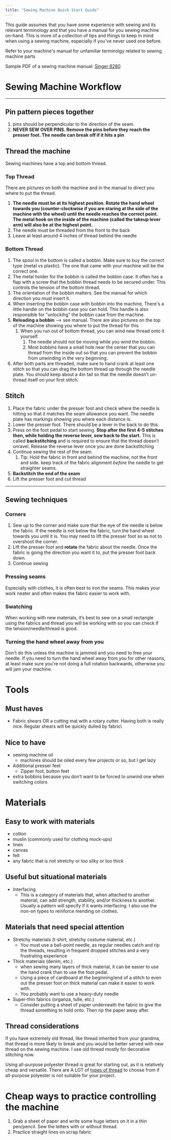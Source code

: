 ```yaml
---
title: "Sewing Machine Quick Start Guide"
---
```


This guide assumes that you have some experience with sewing and its relevant terminology and that you have a manual for you sewing machine on-hand. This is more of a collection of tips and things to keep in mind when using a sewing machine, especially if you've never used one before.

Refer to your machine's manual for unfamiliar terminolgy related to sewing machine parts

Sample PDF of a sewing machine manual: [Singer 8280](https://singerindonesia.com/_assets/files/temp/im_8280_en_id.pdf)

# Sewing Machine Workflow
___
## Pin pattern pieces together

1. pins should be perpendicular to the direction of the seam. 
2. **NEVER SEW OVER PINS. Remove the pins before they reach the presser foot. The needle can break off if it hits a pin**

## Thread the machine

Sewing machines have a top and bottom thread. 

### Top Thread

There are pictures on both the machine and in the manual to direct you where to put the thread.

1. **The needle must be at its highest position. Rotate the hand wheel towards you (counter-clockwise if you are staring at the side of the machine with the wheel) until the needle reaches the correct point. The metal hook on the inside of the machine (called the takeup lever arm) will also be at the highest point.**
2. The needle must be threaded from the front to the back
3. Leave at least around 4 inches of thread behind the needle

### Bottom Thread

1. The spool in the bottom is called a bobbin. Make sure to buy the correct type (metal vs plastic). The one that came with your machine will be the correct one.
2. The metal holder for the bobbin is called the bobbin case. It often has a flap with a screw that the bobbin thread needs to be secured under. This controls the tension of the bottom thread.
3. The orientation of the bobbin matters. See the manual for which direction you must insert it.
4. When inserting the bobbin case with bobbin into the machine, There's a little handle on the bobbin case you can hold. This handle is also responsible for "unlockihg" the bobbin case from the machine.
5. **Reloading a bobbin** —> see manual. There are also pictures on the top of the machine showing you where to put the thread for this
    1. When you run out of bottom thread, you can wind new thread onto it yourself.
        1. The needle should not be moving while you wind the bobbin.
        2. Most bobbins have a small hole near the center that you can thread from the inside out so that you can prevent the bobbin from unwinding in the very beginning.
6. After both parts are threaded, make sure to hand crank at least one stitch so that you can drag the bottom thread up  through the needle plate. You should keep about a 4in tail so that the needle doesn’t un-thread itself on your first stitch.

## Stitch

1. Place the fabric under the presser foot and check where the needle is hitting so that it matches the seam allowance you want. The needle plate has markings showing you where each distance is.
2. Lower the presser foot. There should be a lever in the back to do this
3. Press on the foot pedal to start sewing. **Stop after the first 4-5 stitches then, while holding the reverse lever, sew back to the start.** This is called **backstitching** and is required to ensure that the thread doesn’t unravel. Release the reverse lever once you are done backstitching
4. Continue sewing the rest of the seam.
    1. Tip: Hold the fabric in front and behind the machine, not the front and side. keep track of the fabric alignment *before* the needle to get straighter seams.
5. **Backstitch the end of the seam**
6. Lift the presser foot and cut thread
___

## Sewing techniques

### Corners
1. Sew up to the corner and make sure that the eye of the needle is below the fabric. If the needle is not below the fabric, turn the hand wheel towards you until it is. You may need to lift the presser foot so as not to overshoot the corner.
2. Lift the presser foot and **rotate** the fabric about the needle. Once the fabric is going the direction you want it to, put the presser foot back down.
3. Continue sewing

### Pressing seams
Especially with clothes, it is often best to iron the seams. This makes your work neater and often makes the fabric easier to work with.

### Swatching
When working with new materials, it’s best to sew on a small rectangle using the fabrics and thread you will be working with so you can check if the tension/needle/thread is good.

### Turning the hand wheel away from you
Don't do this unless the machine is jammed and you need to free your needle. If you need to turn the hand wheel away from you for other reasons, at least make sure you're not doing a full rotation backwards, otherwise you will jam your machine.

# Tools

## Must haves

- Fabric shears OR a cutting mat with a rotary cutter. Having both is really nice. Regular shears will be quickly dulled by fabric\

## Nice to have

- sewing machine oil
    - machines should be oiled every few projects or so, but I get lazy
- Additional presser feet
    - Zipper foot, button feet
- extra bobbins because you don’t want to be forced to unwind one when switching colors

# Materials

## Easy to work with materials

- cotton
- muslin (commonly used for clothing mock-ups)
- linen
- canvas
- felt
- any fabric that is not stretchy or too silky or too thick

## Useful but situational materials

- Interfacing
    - This is a category of materials that, when attached to another material, can add strength, stability, and/or thickness to another. Usually a pattern will specify if it wants interfacing. I also use the iron-on types to reinforce mending on clothes.

## Materials that need special attention

- Stretchy materials (t-shirt, stretchy costume material, etc.)
    - You must use a ball-point needle, as regular needles catch and rip the threads, resulting in frequent dropped stitches and a very frustrating experience
- Thick materials (denim, etc.)
    - when sewing many layers of thick material, it can be easier to use the hand crank than to use the foot pedal.
    - Using a piece of cardboard at the beginning/end of a stitch to even out the presser foot on thick material can make it easier to work with.
    - You probably want to use a heavy-duty needle
- Super-thin fabrics (organza, tulle, etc.)
    - Consider putting a sheet of paper underneath the fabric to give the thread something to hold onto. Then rip the paper away after.
 
## Thread considerations
If you have extremely old thread, like thread inherited from your grandma, that thread is more likely to break and you would be better served with new thread on the sewing machine. I use old thread mostly for decorative stitching now.

Using all-purpose polyester thread is great for starting out, as it is relatively cheap and versatile. There are A LOT of [types of thread](https://www.sewingpartsonline.com/blogs/education/ultimate-thread-reference-guide-2) to choose from if all-purpose polyester is not suitable for your project.

# Cheap ways to practice controlling the machine

1. Grab a sheet of paper and write some huge letters on it in a thin pen/pencil. Sew the letters with or without thread.
2. Practice straight lines on scrap fabric
